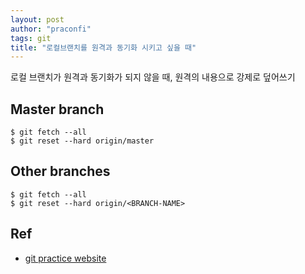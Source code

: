 ```yaml
---
layout: post
author: "praconfi"
tags: git
title: "로컬브랜치를 원격과 동기화 시키고 싶을 때"
---
```


로컬 브랜치가 원격과 동기화가 되지 않을 때, 원격의 내용으로 강제로 덮어쓰기

## Master branch
```
$ git fetch --all
$ git reset --hard origin/master
```

## Other branches
```
$ git fetch --all
$ git reset --hard origin/<BRANCH-NAME>
```

## Ref
- [git practice website](https://learngitbranching.js.org/?locale=ko)